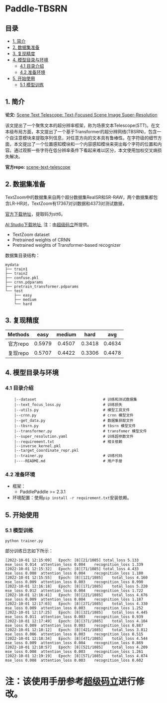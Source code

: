 # Paddle-TBSRN

## 目录

- [1. 简介]()
- [2. 数据集准备]()
- [3. 复现精度]()
- [4. 模型目录与环境]()
    - [4.1 目录介绍]()
    - [4.2 准备环境]()
- [5. 开始使用]()
    - [5.1 模型训练]()

## 1. 简介
**论文:** [Scene Text Telescope: Text-Focused Scene Image Super-Resolution](https://ieeexplore.ieee.org/document/9578891/)

该文提出了一个聚焦文本的超分辨率框架，称为场景文本Telescope(STT)。在文本级布局方面，本文提出了一个基于Transformer的超分辨网络(TBSRN)，包含一个自注意模块来提取序列信息，对任意方向的文本具有鲁棒性。在字符级的细节方面，本文提出了一个位置感知模块和一个内容感知模块来突出每个字符的位置和内容。通过观察一些字符在低分辨率条件下看起来难以区分，本文使用加权交叉熵损失解决。

**官方repo:** [scene-text-telescope](https://github.com/FudanVI/FudanOCR/tree/main/scene-text-telescope)


## 2. 数据集准备

TextZoom中的数据集来自两个超分数据集RealSR和SR-RAW，两个数据集都包含LR-HR对，TextZoom有17367对训数据和4373对测试数据，

[官方下载地址](https://pan.baidu.com/share/init?surl=P_SCcQG74fiQfTnfidpHEw)，提取码为stt6。

[AI Studio下载地址](https://aistudio.baidu.com/aistudio/datasetdetail/171370), 注：由[超级码立](https://aistudio.baidu.com/aistudio/personalcenter/thirdview/249413)所提供。

* TextZoom dataset
* Pretrained weights of CRNN 
* Pretrained weights of Transformer-based recognizer

数据集目录结构：
```
mydata
├── train1
├── train2
├── confuse.pkl
├── crnn.pdparams
├── pretrain_transformer.pdparams
└── test
    ├── easy
    ├── medium
    └── hard
```

## 3. 复现精度

|        Methods       	 |         easy      	|   medium      |    hard       |    avg      	|
|:------------------:    |:------------------:	|:---------:	|:------:   	|:---------:	|
|        官方repo         | 	      0.5979        |   0.4507  	|    0.3418   	|    0.4634  	|
|        复现repo         | 	      0.5707        |   0.4422  	|    0.3306   	|    0.4478  	|

## 4. 模型目录与环境

### 4.1 目录介绍

```
    |--dataset                              # 训练和测试数据集
    |--text_focus_loss.py                   # 训练损失 
    |--utils.py                             # 模型工具文件
    |--crnn.py                              # crnn 模型文件
    |--get_data.py                          # 数据集获取文件
    |--tbsrn.py                             # tbsrn 模型文件
    |--transformer.py                       # transfomer 模型文件
    |--super_resolution.yaml                # 训练超参数文件
    |--requirement.txt                      # 相关依赖
    |--inverse_kernel.pkl                   
    |--target_coordinate_repr.pkl
    |--trainer.py                           # 训练代码
    |----README.md                          # 用户手册
```

### 4.2 准备环境

- 框架：
  - PaddlePaddle >= 2.3.1
- 环境配置：使用`pip install -r requirement.txt`安装依赖。
  
## 5. 开始使用
### 5.1 模型训练

`python trainer.py`

部分训练日志如下所示：
```
[2022-10-01 12:15:09]	Epoch: [8][21/1085]	total_loss 5.133 	mse_loss 0.014 	attention_loss 0.004 	recognition_loss 1.339 	
[2022-10-01 12:15:32]	Epoch: [8][71/1085]	total_loss 4.433 	mse_loss 0.008 	attention_loss 0.004 	recognition_loss 1.180 	
[2022-10-01 12:15:55]	Epoch: [8][121/1085]	total_loss 4.160 	mse_loss 0.009 	attention_loss 0.003 	recognition_loss 0.990 	
[2022-10-01 12:16:18]	Epoch: [8][171/1085]	total_loss 5.220 	mse_loss 0.012 	attention_loss 0.004 	recognition_loss 1.722 	
[2022-10-01 12:16:41]	Epoch: [8][221/1085]	total_loss 4.676 	mse_loss 0.009 	attention_loss 0.004 	recognition_loss 1.187 	
[2022-10-01 12:17:03]	Epoch: [8][271/1085]	total_loss 4.330 	mse_loss 0.009 	attention_loss 0.003 	recognition_loss 1.252 	
[2022-10-01 12:17:25]	Epoch: [8][321/1085]	total_loss 4.445 	mse_loss 0.011 	attention_loss 0.003 	recognition_loss 0.939 	
[2022-10-01 12:17:49]	Epoch: [8][371/1085]	total_loss 4.104 	mse_loss 0.009 	attention_loss 0.003 	recognition_loss 0.887 	
[2022-10-01 12:18:12]	Epoch: [8][421/1085]	total_loss 3.812 	mse_loss 0.006 	attention_loss 0.003 	recognition_loss 0.515 	
[2022-10-01 12:18:34]	Epoch: [8][471/1085]	total_loss 4.544 	mse_loss 0.009 	attention_loss 0.004 	recognition_loss 0.869 	
[2022-10-01 12:18:57]	Epoch: [8][521/1085]	total_loss 4.209 	mse_loss 0.008 	attention_loss 0.003 	recognition_loss 1.261 	
[2022-10-01 12:19:19]	Epoch: [8][571/1085]	total_loss 4.074 	mse_loss 0.008 	attention_loss 0.003 	recognition_loss 0.602 
```

# 注：该使用手册参考[超级码立](https://github.com/Lieberk/Paddle-TextSR-STT/blob/0802e7acefd1018c7fcf814d7f7877549eedb20c/README.md)进行修改。